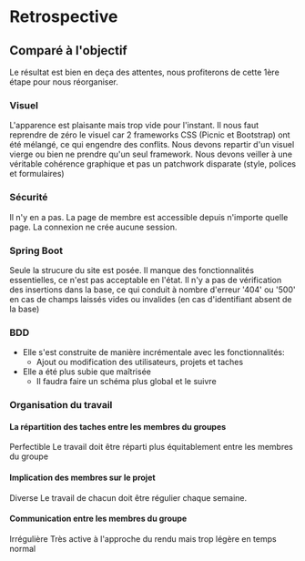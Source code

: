 
# Retrospective

## Comparé à l'objectif

Le résultat est bien en deça des attentes, nous profiterons de cette 1ère étape pour nous réorganiser.

### Visuel

L'apparence est plaisante mais trop vide pour l'instant.
Il nous faut reprendre de zéro le visuel car 2 frameworks CSS (Picnic et Bootstrap) ont été mélangé, ce qui engendre des conflits.
Nous devons repartir d'un visuel vierge ou bien ne prendre qu'un seul framework.
Nous devons veiller à une véritable cohérence graphique et pas un patchwork disparate (style, polices et formulaires)  

### Sécurité

Il n'y en a pas. 
La page de membre est accessible depuis n'importe quelle page.
La connexion ne crée aucune session.

### Spring Boot

Seule la strucure du site est posée.
Il manque des fonctionnalités essentielles, ce n'est pas acceptable en l'état.
Il n'y a pas de vérification des insertions dans la base, ce qui conduit à nombre d'erreur '404' ou '500' en cas de champs laissés vides ou invalides (en cas d'identifiant absent de la base)


### BDD

* Elle s'est construite de manière incrémentale avec les fonctionnalités:
	* Ajout ou modification des utilisateurs, projets et taches
* Elle a été plus subie que maîtrisée
	* Il faudra faire un schéma plus global et le suivre    


### Organisation du travail

#### La répartition des taches entre les membres du groupes

Perfectible
Le travail doit être réparti plus équitablement entre les membres du groupe

#### Implication des membres sur le projet 

Diverse
Le travail de chacun doit être régulier chaque semaine.

#### Communication entre les membres du groupe 

Irrégulière
Très active à l'approche du rendu mais trop légère en temps normal
